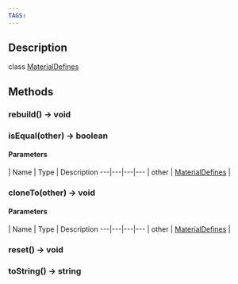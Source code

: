 ```yaml
---
TAGS:
---
```

## Description

class [MaterialDefines](/classes/2.4/MaterialDefines)



## Methods

### rebuild() &rarr; void


### isEqual(other) &rarr; boolean



#### Parameters
 | Name | Type | Description
---|---|---|---
 | other | [MaterialDefines](/classes/2.4/MaterialDefines) |  

### cloneTo(other) &rarr; void



#### Parameters
 | Name | Type | Description
---|---|---|---
 | other | [MaterialDefines](/classes/2.4/MaterialDefines) |  

### reset() &rarr; void


### toString() &rarr; string


